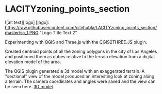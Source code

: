 # LACITYzoning_points_section
![alt text][logo]
[logo]: https://raw.githubusercontent.com/cityhubla/LACITYzoning_points_section/master/sc_1.PNG "Logo Title Text 2"

Experimenting with QGIS and Three.js with the QGIS2THREE.JS plugin.

Created centroid points of all the zoning polygons in the city of Los Angeles and positioned them as cubes relative to the terrain elevation from a digital elevation model of the area.

The QGIS plugin generated a 3d model with an exaggerated terrain. A "sectional" view of the model produced an interesting look at zoning along a terrain. The camera coordinates and angles were saved and the view can be seen here. [3D model](https://cityhubla.github.io/LACITYzoning_points_section/map_9.html#cx=4.756950134050444&cy=-345.5152811338667&cz=-6.188281093989052&tx=4.7569501340504035&ty=-0.04306271083112148&tz=1.850619943920363)
